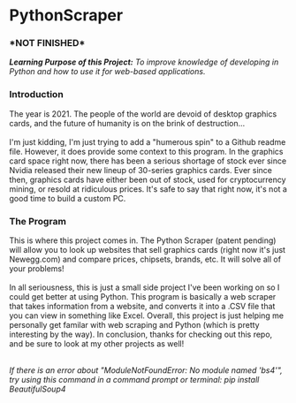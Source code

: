 # PythonScraper

<h3>*NOT FINISHED*</h3>
<b><i>Learning Purpose of this Project:</b> To improve knowledge of developing in Python and how to use it for web-based applications.</i>

<h3>Introduction</h3>
The year is 2021. The people of the world are devoid of desktop graphics cards, and the future of humanity is on the brink of destruction...<br><br>
I'm just kidding, I'm just trying to add a "humerous spin" to a Github readme file. However, it does provide some context to this program. In the graphics card space 
right now, there has been a serious shortage of stock ever since Nvidia released their new lineup of 30-series graphics cards. Ever since then, graphics cards have either been
out of stock, used for cryptocurrency mining, or resold at ridiculous prices. It's safe to say that right now, it's not a good time to build a custom PC.

<h3>The Program</h3>
This is where this project comes in. The Python Scraper (patent pending) will allow you to look up websites that sell graphics cards (right now it's just Newegg.com)
and compare prices, chipsets, brands, etc. It will solve all of your problems! <br><br>
In all seriousness, this is just a small side project I've been working on so I could get better at using Python. This program is basically a web scraper that takes
information from a website, and converts it into a .CSV file that you can view in something like Excel. Overall, this project is just helping me personally get familar
with web scraping and Python (which is pretty interesting by the way). In conclusion, thanks for checking out this repo, and be sure to look at my other projects as well!<br><br>

<i>If there is an error about "ModuleNotFoundError: No module named 'bs4'", try using this command in a command prompt or terminal: pip install BeautifulSoup4
